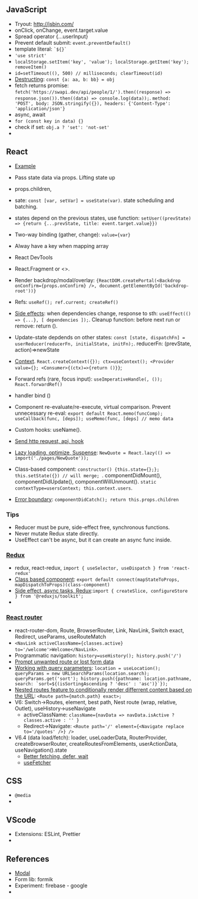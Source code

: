 ## JavaScript
* Tryout: http://jsbin.com/
* onClick, onChange, event.target.value
* Spread operator {...userInput} 
* Prevent default submit: `event.preventDefault()`
* template literal: ``` `${}` ```
* `'use strict'`
* `localStorage.setItem('key', 'value'); localStorage.getItem('key'); removeItem()`
* `id=setTimeout((), 500) // milliseconds; clearTimeout(id)`
* [Destructing](https://developer.mozilla.org/en-US/docs/Web/JavaScript/Reference/Operators/Destructuring_assignment): `const {a: aa, b: bb} = obj`
* fetch returns promise: `fetch('https://swapi.dev/api/people/1/').then((response) => response.json()).then((data) => console.log(data));`. `method: 'POST', body: JSON.stringify({}), headers: {'Content-Type': 'application/json'}`
* async, await
* `for (const key in data) {}`
* check if set: `obj.a ? 'set': 'not-set'`
* 

## React
* [Example](https://github.com/roytrust/React/tree/main/Section%208/code/08-finished)
* Pass state data via props. Lifting state up
* props.children, 
* sate: `const [var, setVar] = useState(var)`. state scheduling and batching.
* states depend on the previous states, use function: `setUser((prevState) => {return {...prevState, title: event.target.value}})`
* Two-way binding (gather, change): `value={var}`
* Alway have a key when mapping array
* React DevTools
* React.Fragment or <>.
* Render backdrop/modal/overlay: `{ReactDOM.createPortal(<Backdrop onConfirm={props.onConfirm} />, document.getElementById('backdrop-root'))}`
* Refs: `useRef(); ref.current; createRef()`
* [Side effects](https://github.com/roytrust/React/blob/main/Section%2011/code/12-finished/src/components/Layout/HeaderCartButton.js): when dependencies change, response to sth: `useEffect(() => {...}, [ dependencies ]);`. Cleanup function: before next run or remove: return ().
* Update-state depdends on other states: `const [state, dispatchFn] = userReducer(reducerFn, initialState, initFn);`. reducerFn: (prevState, action)=>newState
* [Context](https://github.com/roytrust/React/tree/main/Section%2010/code/13-finished). `React.createContext({}); ctx=useContext(); <Provider value={}; <Consumer>{(ctx)=>{return ()}}`; 
* Forward refs (rare, focus input): `useImperativeHandle(, ()); React.forwardRef()`
* handler bind ()
* Component re-evaluate/re-execute, virtual comparison. Prevent unnecessary re-eval: `export default React.memo(funcComp); useCallback(func, [deps]); useMemo(func, [deps] // memo data`
* Custom hooks: useName(). 
* [Send http request, api, hook](https://github.com/roytrust/React/blob/main/Section%2020/code/21-finished/src/hooks/use-http.js)
* [Lazy loading, optimize, Suspense](https://github.com/roytrust/React/tree/main/Section%2021): `NewQuote = React.lazy(() => import('./pages/NewQuote'));`


* Class-based component: `constructor() {this.state={};}; this.setState({}) // will merge; `. componentDidMount(), componentDidUpdate(), componentWillUnmount(). `static contextType=usersContext; this.context.users`. 
* [Error boundary](https://github.com/roytrust/React/blob/main/Section%2013/code/08-finished/src/components/ErrorBoundary.js): `componentDidCatch(); return this.props.children`

### Tips
* Reducer must be pure, side-effect free, synchronous functions.
* Never mutate Redux state directly.
* UseEffect can't be async, but it can create an async func inside.

### [Redux](https://github.com/roytrust/React/tree/main/Section%2018/code/12-finished/src/store)
* redux, react-redux, `import { useSelector, useDispatch } from 'react-redux'`
* [Class based component](https://github.com/roytrust/React/blob/main/Section%2018/code/05-redux-with-class-based-cmp/src/components/Counter.js): `export default connect(mapStateToProps, mapDispatchToProps)(class-component)`
* [Side effect, async tasks, Redux](https://github.com/roytrust/React/tree/main/Section%2019):`import { createSlice, configureStore } from '@reduxjs/toolkit';`
* 

### [React router](https://github.com/roytrust/React/tree/main/Section%2020)
* react-router-dom, Route, BrowserRouter, Link, NavLink, Switch exact, Redirect, useParams, useRouteMatch 
* `<NavLink activeClassName={classes.active} to='/welcome'>Welcome</NavLink>`. 
* Programmatic navigation: `history=useHistory(); history.push('/')`
* [Prompt unwanted route or lost form data](https://github.com/roytrust/React/blob/main/Section%2020/code/21-finished/src/components/quotes/QuoteForm.js#L35)
* [Working with query parameters](https://github.com/roytrust/React/blob/main/Section%2020/code/21-finished/src/components/quotes/QuoteList.js): ```location = useLocation(); queryParams = new URLSearchParams(location.search); queryParams.get('sort'); history.push({pathname: location.pathname, search: `sort=${(isSortingAscending ? 'desc' : 'asc')}`});```
* [Nested routes feature to conditionally render differrent content based on the URL](https://github.com/roytrust/React/blob/main/Section%2020/code/21-finished/src/pages/QuoteDetail.js): `<Route path={match.path} exact>; ` 
* V6: Switch->Routes, element, best path, Nest route (wrap, relative, Outlet), useHistory->useNavigate  
  * activeClassName: `className={navData => navData.isActive ? classes.active : '' }`
  * Redirect->Navigate: `<Route path='/' element={<Navigate replace to='/quotes' />} />`
* V6.4 (data load/fetch): loader, useLoaderData, RouterProvider, createBrowserRouter, createRoutesFromElements, userActionData, useNavigation().state
  * [Better fetching, defer, wait](https://github.com/roytrust/React/blob/main/Section%2020/react-router-6.4-intro-react-router-6.4-adv/src/pages/DeferredBlogPosts.jsx)
  * [useFetcher](https://github.com/roytrust/React/blob/main/Section%2020/react-router-6.4-intro-react-router-6.4-adv/src/components/NewsletterSignup.jsx)


## CSS
* `@media`
* 

## VScode
* Extensions: ESLint, Prettier
* 

## References
* [Modal](https://github.com/roytrust/React/blob/main/Section%2011/code/12-finished/src/components/UI/Modal.js)
* Form lib: formik
* Experiment: firebase - google
* 

